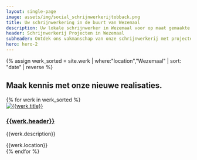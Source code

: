 ```yaml
---
layout: single-page
image: assets/img/social_schrijnwerkerijtobback.png
title: Uw schrijnwerkering in de buurt van Wezemaal
description: Uw lokale schrijnwerker in Wezemaal voor op maat gemaakte houten constructies. Kwaliteit en vakmanschap in elk project
header: Schrijnwerkerij Projecten in Wezemaal
subheader: Ontdek ons vakmanschap van onze schrijnwerkerij met projecten in de regio Wezemaal.
hero: hero-2
---
```


{% assign werk_sorted = site.werk | where:"location","Wezemaal" | sort: "date" | reverse %}

<section id="section-regio">
  <div class="container mt-5">
  <div class="row">
      <div class="col-md-12">
        <h2>Maak kennis met onze nieuwe realisaties.</h2>
      </div>
    </div>
    <div class="row">
      {% for werk in werk_sorted %}
        <div class="col-xs-12 col-md-6 col-lg-3 mt-5">
          <div class="card rounded-lg shadow-sm">
            <a href="{{werk.url}}" class="card-link"><img class="card-img-top" src="../{{werk.img_thumb}}" alt="{{werk.title}}"></a>
            <div class="card-body">
              <a href="{{werk.url}}" class="card-link"><h3 class="card-title">{{werk.header}}</h3></a>
              <p class="card-text">{{werk.description}}</p>
              <div><i class="fa-solid fa-location-dot"></i><span class="werk-meta"> {{werk.location}}</span></div>
            </div>
          </div>
        </div>
      {% endfor %}
    </div>
  </div>
</section>

